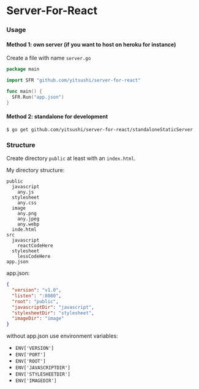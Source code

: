 # Server-For-React

### Usage

#### Method 1: own server (if you want to host on heroku for instance)

Create a file with name `server.go`

```go
package main

import SFR "github.com/yitsushi/server-for-react"

func main() {
  SFR.Run("app.json")
}
```

#### Method 2: standalone for development

```
$ go get github.com/yitsushi/server-for-react/standaloneStaticServer
```

### Structure

Create directory `public` at least with an `index.html`.

My directory structure:

```
public
  javascript
    any.js
  stylesheet
    any.css
  image
    any.png
    any.jpeg
    any.webp
  inde.html
src
  javascript
    reactCodeHere
  stylesheet
    lessCodeHere
app.json
```

app.json:

```json
{
  "version": "v1.0",
  "listen": ":8080",
  "root": "public",
  "javascriptDir": "javascript",
  "stylesheetDir": "stylesheet",
  "imageDir": "image"
}
```

without app.json use environment variables:
 - `ENV['VERSION']`
 - `ENV['PORT']`
 - `ENV['ROOT']`
 - `ENV['JAVASCRIPTDIR']`
 - `ENV['STYLESHEETDIR']`
 - `ENV['IMAGEDIR']`
